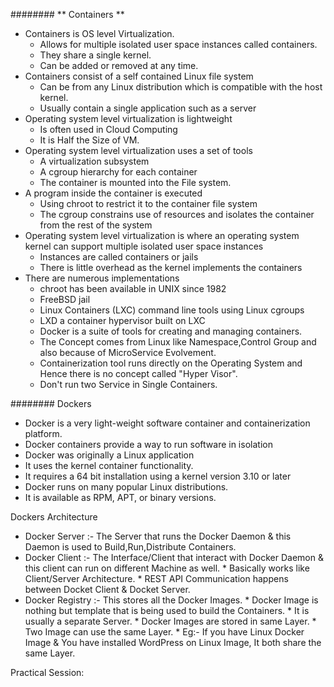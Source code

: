 ######## ** Containers ** 
  * Containers is OS level Virtualization.
  	* Allows for multiple isolated user space instances called containers.
 	* They share a single kernel.
  	* Can be added or removed at any time.
  * Containers consist of a self contained Linux file system
	* Can be from any Linux distribution which is compatible with the host kernel.
	* Usually contain a single application such as a server
  * Operating system level virtualization is lightweight
	* Is often used in Cloud Computing
	* It is Half the Size of VM.
  * Operating system level virtualization uses a set of tools
	* A virtualization subsystem
	* A cgroup hierarchy for each container
	* The container is mounted into the File system.
  * A program inside the container is executed
	* Using chroot to restrict it to the container file system
	* The cgroup constrains use of resources and isolates the container from the rest of the system
  * Operating system level virtualization is where an operating system kernel can support multiple isolated user space instances
	* Instances are called containers or jails
	* There is little overhead as the kernel implements the containers
  * There are numerous implementations
	* chroot has been available in UNIX since 1982
	* FreeBSD jail
	* Linux Containers (LXC) command line tools using Linux cgroups
	* LXD a container hypervisor built on LXC
	* Docker is a suite of tools for creating and managing containers.
	* The Concept comes from Linux like Namespace,Control Group and also because of MicroService Evolvement.
	* Containerization tool runs directly on the Operating System and Hence there is no concept called "Hyper Visor".
	* Don't run two Service in Single Containers.
	
######## Dockers
   * Docker is a very light-weight software container and containerization platform.
   * Docker containers provide a way to run software in isolation			
   * Docker was originally a Linux application
   * It uses the kernel container functionality.
   * It requires a 64 bit installation using a kernel version 3.10 or later
   * Docker runs on many popular Linux distributions.
   * It is available as RPM, APT, or binary versions.
   
Dockers Architecture

   * Docker Server :- The Server that runs the Docker Daemon & this Daemon is used to Build,Run,Distribute Containers.
   * Docker Client :- The Interface/Client that interact with Docker Daemon & this client can run on different Machine as well.
		      * Basically works like Client/Server Architecture.
		      * REST API Communication happens between Docket Client & Docket Server.
   * Docker Registry :- This stores all the Docker Images. 
   		      * Docker Image is nothing but template that is being used to build the Containers.
		      * It is usually a separate Server.
		      * Docker Images are stored in same Layer.
		      * Two Image can use the same Layer.
			 * Eg:- If you have Linux Docker Image & You have installed WordPress on Linux Image, It both share the same Layer.
			 
Practical Session:
